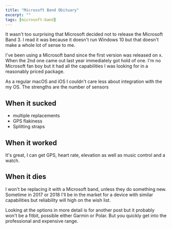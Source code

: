 ```yaml
---
title: "Microsoft Band Obituary"
excerpt: ""
tags: [microsoft-band]
---
```


It wasn't too surprising that Microsoft decided not to release the Microsoft Band 3. I read it was because it doesn't run Windows 10 but that doesn't make a whole lot of sense to me.

I've been using a Microsoft band since the first version was released on x. When the 2nd one came out last year immediately got hold of one. I'm no Microsoft fan boy but it had all the capabilities I was looking for in a reasonably priced package.

As a regular macOS and iOS I couldn't care less about integration with the my OS. The strengths are the number of sensors 

## When it sucked
- multiple replacements 
- GPS flakiness
- Splitting straps

## When it worked
It's great, I can get GPS, heart rate, elevation as well as music control and a watch.

## When it dies
I won't be replacing it with a Microsoft band, unless they do something new. Sometime in 2017 or 2018 I'll be in the market for a device with similar capabilities but reliability will high on the wish list.

Looking at the options in more detail is for another post but it probably won't be a fitbit, possible either Garmin or Polar. But you quickly get into the professional and expensive range.